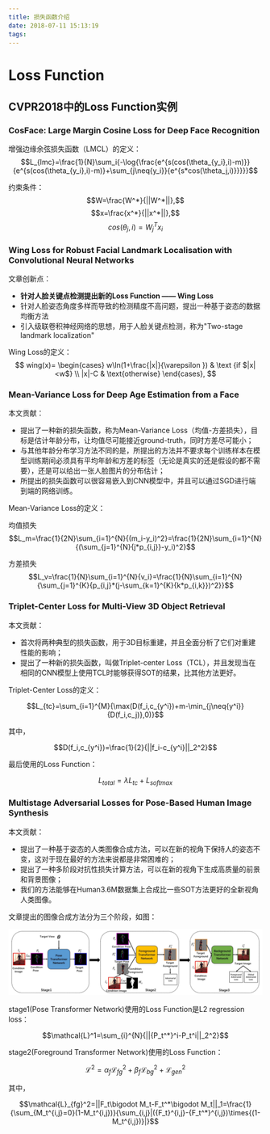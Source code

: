 ```yaml
---
title: 损失函数介绍
date: 2018-07-11 15:13:19
tags:
---
```


# Loss Function
## 

## 

## CVPR2018中的Loss Function实例
### CosFace: Large Margin Cosine Loss for Deep Face Recognition
增强边缘余弦损失函数（LMCL）的定义：
$$L_{lmc}=\frac{1}{N}\sum_i{-\log{\frac{e^{s(cos(\theta_{y_i},i)-m)}}{e^{s(cos(\theta_{y_i},i)-m)}+\sum_{j\neq{y_i}}{e^{s*cos(\theta_j,i)}}}}}$$

约束条件：
$$W=\frac{W^*}{||W^*||},$$
$$x=\frac{x^*}{||x^*||},$$
$$cos(\theta_j,i)=W_j^Tx_i$$



### Wing Loss for Robust Facial Landmark Localisation with Convolutional Neural Networks
文章创新点：

+ **针对人脸关键点检测提出新的Loss Function —— Wing Loss**
+ 针对人脸姿态角度多样而导致的检测精度不高问题，提出一种基于姿态的数据均衡方法
+ 引入级联卷积神经网络的思想，用于人脸关键点检测，称为"Two-stage landmark localization"

Wing Loss的定义：
$$ wing(x)= \begin{cases} w\ln(1+\frac{|x|}{\varepsilon	
}) & \text {if $|x|<w$} \\ |x|-C & \text{otherwise} \end{cases}, $$

### Mean-Variance Loss for Deep Age Estimation from a Face
本文贡献：

+ 提出了一种新的损失函数，称为Mean-Variance Loss（均值-方差损失），目标是估计年龄分布，让均值尽可能接近ground-truth，同时方差尽可能小；
+ 与其他年龄分布学习方法不同的是，所提出的方法并不要求每个训练样本在模型训练期间必须具有平均年龄和方差的标签（无论是真实的还是假设的都不需要），还是可以给出一张人脸图片的分布估计；
+ 所提出的损失函数可以很容易嵌入到CNN模型中，并且可以通过SGD进行端到端的网络训练。

Mean-Variance Loss的定义：

均值损失
$$L_m=\frac{1}{2N}\sum_{i=1}^{N}{(m_i-y_i)^2}=\frac{1}{2N}\sum_{i=1}^{N}{(\sum_{j=1}^{N}{j*p_{i,j}}-y_i)^2}$$

方差损失
$$L_v=\frac{1}{N}\sum_{i=1}^{N}{v_i}=\frac{1}{N}\sum_{i=1}^{N}{\sum_{j=1}^{K}{p_{i,j}*(j-\sum_{k=1}^{K}{k*p_{i,k}})^2}}$$

### Triplet-Center Loss for Multi-View 3D Object Retrieval
本文贡献：

+ 首次将两种典型的损失函数，用于3D目标重建，并且全面分析了它们对重建性能的影响；
+ 提出了一种新的损失函数，叫做Triplet-center Loss（TCL），并且发现当在相同的CNN模型上使用TCL时能够获得SOT的结果，比其他方法更好。

Triplet-Center Loss的定义：

$$L_{tc}=\sum_{i=1}^{M}{\max(D(f_i,c_{y^i})+m-\min_{j\neq{y^i}}{D(f_i,c_j)},0)}$$

其中，

$$D(f_i,c_{y^i})=\frac{1}{2}{||f_i-c_{y^i}||_2^2}$$

最后使用的Loss Function：

$$L_{total}=\lambda L_{tc}+L_{softmax}$$

### Multistage Adversarial Losses for Pose-Based Human Image Synthesis
本文贡献：

+ 提出了一种基于姿态的人类图像合成方法，可以在新的视角下保持人的姿态不变，这对于现在最好的方法来说都是非常困难的；
+ 提出了一种多阶段对抗性损失计算方法，可以在新的视角下生成高质量的前景和背景图像；
+ 我们的方法能够在Human3.6M数据集上合成比一些SOT方法更好的全新视角人类图像。

文章提出的图像合成方法分为三个阶段，如图：

![](cut-imgs/2018-07-12-17-22-17.png)

stage1(Pose Transformer Network)使用的Loss Function是L2 regression loss：

$$\mathcal{L}^1=\sum_{i}^{N}{||{P_t^*}^i-P_t^i||_2^2}$$

stage2(Foreground Transformer Network)使用的Loss Function：

$$\mathcal{L}^2=\alpha_f \mathcal{L}_{fg}^2+\beta_f \mathcal{L}_{bg}^2+\mathcal{L}_{gen}^2$$

其中，

$$\mathcal{L}_{fg}^2=||F_t\bigodot M_t-F_t^*\bigodot M_t||_1=\frac{1}{\sum_{M_t^{i,j}=0}(1-M_t^{i,j})}{\sum_{i,j}|({F_t}^{i,j}-{F_t^*}^{i,j})\times{(1-M_t^{i,j})}|}$$

$$$$

$$$$

